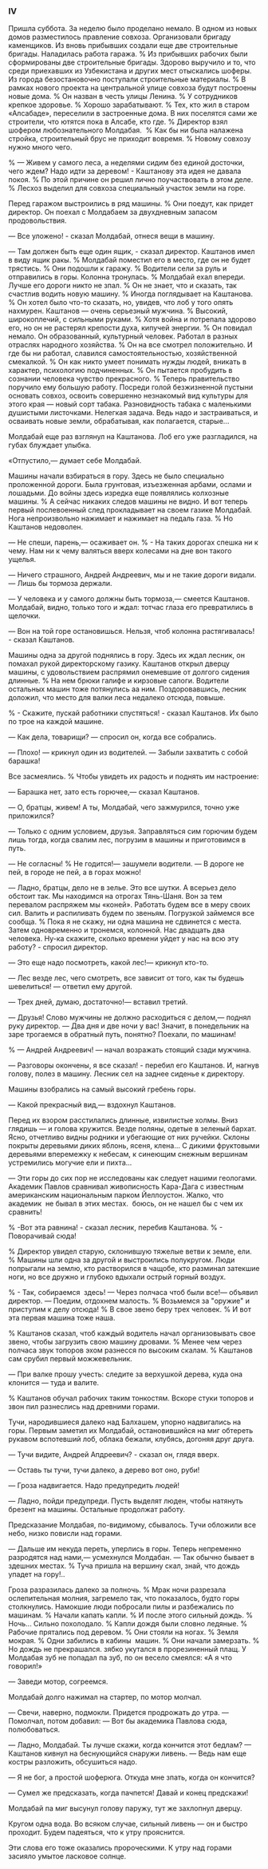 ### IV

Пришла суббота.
За неделю было проделано немало.
В одном из новых домов разместилось правление совхоза.
Организовали бригаду каменщиков.
Из вновь прибывших создали еще две строительные бригады.
Наладилась работа гаража.
% Из прибывших рабочих были сформированы две строительные бригады.
Здорово выручило и то, что среди приехавших из Узбекистана и других мест отыскались шоферы.
Из города безостановочно поступали строительные материалы.
% В рамках нового проекта на центральной улице совхоза будут построены новые дома.
% Он назван в честь улицы Ленина.
% У сотрудников крепкое здоровье.
% Хорошо зарабатывают.
% Тех, кто жил в старом «Алсабаде», переселили в застроенные дома.
В них поселятся сами же строители, что ютятся пока в Алсабе, кто где.
% Директор взял шофером любознательного Молдабая. 
% Как бы ни была налажена стройка, строительный брус не приходит вовремя.
% Новому совхозу нужно много чего.

% — Живем у самого леса, а неделями сидим без единой досточки, чего ждем? Надо идти за деревом! - Каштанову эта идея не давала покоя.
% По этой причине он решил лично поучаствовать в этом деле.
% Лесхоз выделил для совхоза специальный участок земли на горе.

Перед гаражом выстроились в ряд машины.
% Они поедут, как придет директор.
Он поехал с Молдабаем за двухдневным запасом продовольствия.

— Все уложено! - сказал Молдабай, отнеся вещи в машину.

— Там должен быть еще один ящик, - сказал директор.
Каштанов имел в виду ящик ракы.
% Молдабай поместил его в место, где он не будет трястись.
% Они подошли к гаражу.
% Водители сели за руль и отправились в горы.
Колонна тронулась.
% Молдабай ехал впереди.
Лучше его дороги никто не зпал.
% Он не знает, что и сказать, так счастлив водить новую машину.
% Иногда поглядывает на Каштанова.
% Он хотел было что-то сказать, но, увидев, что лоб у того опять нахмурен.
Каштанов — очень серьезный мужчина.
% Высокий, широкоплечий, с сильными руками.
% Хотя война и потрепала здорово его, но он не растерял крепости духа, кипучей энергии.
% Он повидал немало.
Он образованный, культурный человек.
Работал в разных отраслях народного хозяйства.
% Он на все смотрел положительно.
И где бы ни работал, славился самостоятельностью, хозяйственной смекалкой.
% Он как никто умеет понимать нужды людей, вникать в характер, психологию подчиненных.
% Он пытается пробудить в сознании человека чувство прекрасного.
% Теперь правительство поручило ему большую работу.
Посреди голой безжизненной пустыни основать совхоз, освоить совершенно незнакомый вид культуры для этого края — новый сорт табака.
Разновидность табака с маленькими душистыми листочками.
Нелегкая задача.
Ведь надо и застраиваться, и осваивать новые земли, обрабатывая, как полагается, старые...

Молдабай еще раз взглянул на Каштанова.
Лоб его уже разгладился, на губах блуждает улыбка.

«Отпустило,— думает себе Молдабай.

Машины начали взбираться в гору.
Здесь не было специально проложенной дороги.
Была грунтовая, изъезженная арбами, ослами и лошадьми.
До войны здесь изредка еще появлялись колхозные машины.
% А сейчас никаких следов машины не видно.
И вот теперь первый послевоенный след прокладывает на своем газике Молдабай.
Нога непроизвольно нажимает и нажимает на педаль газа.
% Но Каштанов недоволен.

— Не спеши, парень,— осаживает он.
% - На таких дорогах спешка ни к чему.
Нам ни к чему валяться вверх колесами на дне вон такого ущелья.

— Ничего страшного, Андрей Андреевич, мы и не такие дороги видали.
— Лишь бы тормоза держали.

— У человека и у самого должны быть тормоза,— смеется Каштанов.
Молдабай, видно, только того и ждал: тотчас глаза его превратились в щелочки.

— Вон на той горе остановишься.
Нельзя, чтоб колонна растягивалась! - сказал Каштанов.

Машины одна за другой поднялись в гору.
Здесь их ждал лесник, он помахал рукой директорскому газику.
Каштанов открыл дверцу машины, с удовольствием распрямил онемевшие от долгого сидения длинные.
% На нем брюки галифе и кирзовые сапоги.
Водители остальных машин тоже потянулись аа ним.
Поздоровавшись, лесник доложил, что место для валки леса недалеко отсюда, повыше.

% - Скажите, пускай работники спустяться! - сказал Каштанов.
Их было по трое на каждой машине.

— Как дела, товарищи? — спросил он, когда все собрались.

— Плохо! — крикнул один из водителей.
— Забыли захватить с собой барашка!

Все засмеялись.
% Чтобы увидеть их радость и поднять им настроение:

— Барашка нет, зато есть горючее,— сказал Каштанов.

— О, братцы, живем!
А ты, Молдабай, чего зажмурился, точно уже приложился?

— Только с одним условием, друзья.
Заправляться сим горючим будем лишь тогда, когда свалим лес, погрузим в машины и приготовимся в путь.

— Не согласны!
% Не годится!— зашумели водители.
— В дороге не пей, в городе не пей, а в горах можно!

— Ладно, братцы, дело не в зелье.
Это все шутки.
А всерьез дело обстоит так.
Мы находимся на отрогах Тянь-Шаня.
Вон за тем перевалом распряжем мы «коней».
Работать будем все в меру своих сил.
Валить и распиливать будем по звеньям.
Погрузкой займемся все сообща.
% Пока я не скажу, ни одна машина не сдвинется с места.
Затем одновременно и тронемся, колонной.
Нас двадцать два человека.
Ну-ка скажите, сколько времени уйдет у нас на всю эту работу? - спросил директор.

— Это еще надо посмотреть, какой лес!— крикнул кто-то.

— Лес везде лес, чего смотреть, все зависит от того, как ты будешь шевелиться!
— ответил ему другой.

— Трех дней, думаю, достаточно!— вставил третий.

— Друзья!
Слово мужчины не должно расходиться с делом,— поднял руку директор.
— Два дня и две ночи у вас!
Значит, в понедельник на заре трогаемся в обратный путь, понятно?
Поехали, по машинам!

% — Андрей Андреевич! — начал возражать стоящий сзади мужчина.

— Разговоры окончены, я все сказал! - перебил его Каштанов.
И, нагнув голову, полез в машину.
Лесник сел на заднее сиденье к директору.

Машины взобрались на самый высокий гребень горы.

— Какой прекрасный вид,— вздохнул Каштанов.

Перед их взором расстилались длинные, извилистые холмы.
Вниз глядишь — и голова кружится.
Везде поляны, одетые в зеленый бархат.
Ясно, отчетливо видны родники и убегающие от них ручейки.
Склоны покрыты деревьями диких яблонь, ясеня, клена...
С дикими фруктовыми деревьями вперемежку к небесам, к синеющим снежным вершинам устремились могучие ели и пихта...

— Эти горы до сих пор не исследованы как следует нашими геологами.
Академик Павлов сравнивал живописность Кара-Дага с известным американским национальным парком Йеллоустон.
Жалко, что академик  не бывал в этих местах.
 боюсь, он не нашел бы с чем их сравнить!

% -Вот эта равнина! - сказал лесник, перебив Каштанова.
% - Поворачивай сюда!

% Директор увидел старую, склонившую тяжелые ветви к земле, ели.
% Машины шли одна за другой и выстроились полукругом.
Люди попрыгали на землю, кто растворился в чащобе, кто разминал затекшие ноги, но все дружно и глубоко вдыхали острый горный воздух.

% - Так, собираемся  здесь!
— Через полчаса чтоб были все!— объявил директор.
— Поедим, отдохнем малость.
% Возьмемся за "оружие" и приступим к делу отсюда!
% В свое звено беру трех человек.
% И вот эта первая машина тоже наша.

% Каштанов сказал, чтоб каждый водитель начал организовывать свое звено, чтобы загрузить свою машину дровами.
% Менее чем через полчаса звук топоров эхом разнесся по высоким скалам.
% Каштанов сам срубил первый можжевельник.

— При валке прошу учесть: следите за верхушкой дерева, куда она клонится — туда и валите.

% Каштанов обучал рабочих таким тонкостям.
Вскоре стуки топоров и звон пил разнеслись над древними горами.

Тучи, народившиеся далеко над Балхашем, упорно надвигались на горы.
Первым заметил их Молдабай, остановившийся на миг обтереть рукавом вспотевший лоб, облака бежали, клубясь, догоняя друг друга.

— Тучи видите, Андрей Апдреевич? - сказал он, глядя вверх.

— Оставь ты тучи, тучи далеко, а дерево вот оно, руби!

— Гроза надвигается.
Надо предупредить людей!

— Ладно, пойди предупреди.
Пусть выделят люден, чтобы натянуть брезент на машины.
Остальные продолжат работу.

Предсказание Молдабая, по-видимому, сбывалось.
Тучи обложили все небо, низко повисли над горами.

— Дальше им некуда переть, уперлись в горы.
Теперь непременно разродятся над нами,— усмехнулся Молдабан.
— Так обычно бывает в здешних местах.
% Туча пришла на вершину скал, знай, что дождь упадет на гору!..

Гроза разразилась далеко за полночь.
%
Мрак ночи разрезала ослепительная молния, загремело так, что показалось, будто горы столкнулись.
Намокшие люди побросали пилы и разбежались по машинам.
% Начали капать капли.
% И после этого сильный дождь.
% Ночь...
Сильно похолодало.
% Капли дождя были словно ледяные.
% Рабочие прятались под деревом.
% Они стояли на ногах.
% Земля мокрая.
% Одни забились в кабины  машин.
% Они начали замерзать.
% Но дождь не прекрашался.
зябко укутался в прорезиненный плащ.
У Молдабая зуб не попадал па зуб, по он весело смеялся:
«А я что говорил!»

— Заведи мотор, согреемся.

Молдабай долго нажимал на стартер, по мотор молчал.

— Свечи, наверно, подмокли.
Придется продрожать до утра.
— Помолчал, потом добавил: — Вот бы академика Павлова сюда, полюбоваться.

— Ладно, Молдабай.
Ты лучше скажи, когда кончится этот бедлам?
— Каштанов кивнул на беснующийся снаружи ливень.
— Ведь нам еще костры разложить, обсушиться надо.

— Я не бог, а простой шоферюга.
Откуда мне зпать, когда он кончится?

— Сумел же предсказать, когда пачпется!
Давай и конец предскажи!

Молдабай па миг высунул голову паружу, тут же захлопнул дверцу.

Кругом одна вода.
Во всяком случае, сильный ливень — он и быстро проходит.
Будем падеяться, что к утру прояснится.

Эти слова его тоже оказались пророческими.
К утру над горами засияло умытое ласковое солнце.
